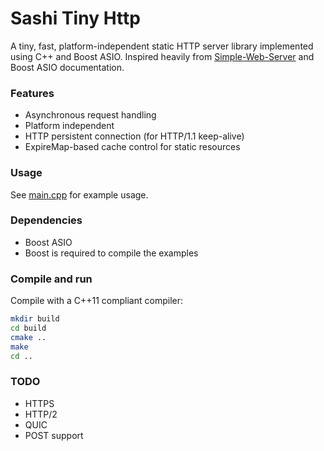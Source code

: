 Sashi Tiny Http
=================

A tiny, fast, platform-independent static HTTP server library implemented using C++ and Boost ASIO.
Inspired heavily from [Simple-Web-Server](https://gitlab.com/eidheim/Simple-Web-Server) and Boost ASIO documentation.

### Features

* Asynchronous request handling
* Platform independent
* HTTP persistent connection (for HTTP/1.1 keep-alive)
* ExpireMap-based cache control for static resources

### Usage

See [main.cpp](main.cpp) for example usage. 

### Dependencies

* Boost ASIO
* Boost is required to compile the examples

### Compile and run

Compile with a C++11 compliant compiler:
```sh
mkdir build
cd build
cmake ..
make
cd ..
```

### TODO

* HTTPS
* HTTP/2
* QUIC
* POST support
